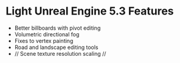 # Light Unreal Engine 5.3 Features
- Better billboards with pivot editing
- Volumetric directional fog
- Fixes to vertex painting
- Road and landscape editing tools
- // Scene texture resolution scaling // 
